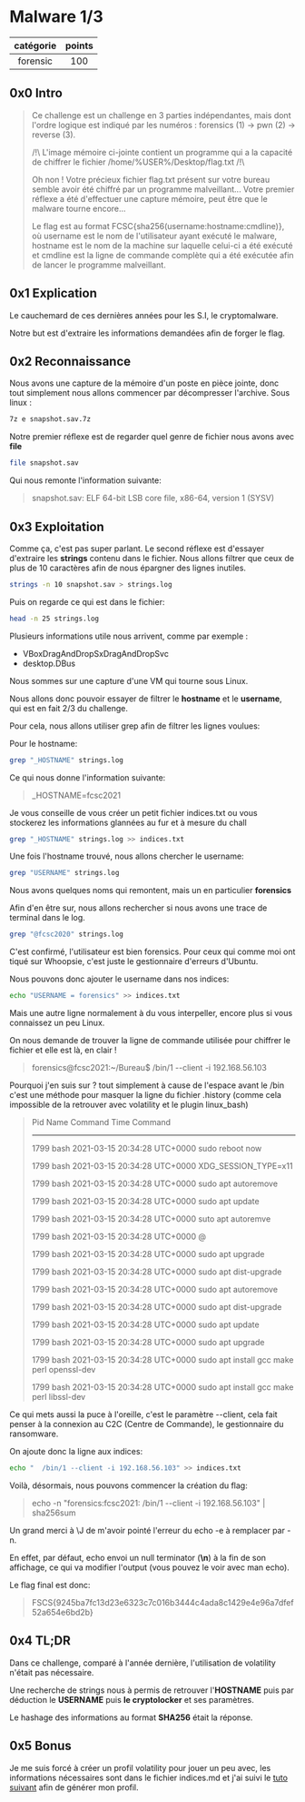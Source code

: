 # Malware 1/3

catégorie | points
:---: | :---:
forensic | 100

## 0x0 Intro

>Ce challenge est un challenge en 3 parties indépendantes, mais dont l'ordre logique est indiqué par les numéros : forensics (1) -> pwn (2) -> reverse (3).
>
>/!\ L'image mémoire ci-jointe contient un programme qui a la capacité de chiffrer le fichier /home/%USER%/Desktop/flag.txt /!\
>
>Oh non ! Votre précieux fichier flag.txt présent sur votre bureau semble avoir été chiffré par un programme malveillant... Votre premier réflexe a été d'effectuer une capture mémoire, peut être que le malware tourne encore...
>
>Le flag est au format FCSC{sha256(username:hostname:cmdline)}, où username est le nom de l'utilisateur ayant exécuté le malware, hostname est le nom de la machine sur laquelle celui-ci a été exécuté et cmdline est la ligne de commande complète qui a été exécutée afin de lancer le programme malveillant.

## 0x1 Explication

Le cauchemard de ces dernières années pour les S.I, le cryptomalware.

Notre but est d'extraire les informations demandées afin de forger le flag.

## 0x2 Reconnaissance

Nous avons une capture de la mémoire d'un poste en pièce jointe, donc tout 
simplement nous allons commencer par décompresser l'archive. Sous linux :

```bash
7z e snapshot.sav.7z
```

Notre premier réflexe est de regarder quel genre de fichier nous avons avec 
**file**

```bash
file snapshot.sav
```

Qui nous remonte l'information suivante:

>snapshot.sav: ELF 64-bit LSB core file, x86-64, version 1 (SYSV)

## 0x3 Exploitation

Comme ça, c'est pas super parlant. Le second réflexe est d'essayer d'extraire
les **strings** contenu dans le fichier. Nous allons filtrer que ceux de plus
de 10 caractères afin de nous épargner des lignes inutiles.

```bash
strings -n 10 snapshot.sav > strings.log
```

Puis on regarde ce qui est dans le fichier:

```bash
head -n 25 strings.log
```

Plusieurs informations utile nous arrivent, comme par exemple :

* VBoxDragAndDropSxDragAndDropSvc
* desktop.DBus

Nous sommes sur une capture d'une VM qui tourne sous Linux.

Nous allons donc pouvoir essayer de filtrer le  **hostname** et le **username**,
qui est en fait 2/3 du challenge.

Pour cela, nous allons utiliser grep afin de filtrer les lignes voulues:

Pour le hostname:

```bash
grep "_HOSTNAME" strings.log
```

Ce qui nous donne l'information suivante:

>_HOSTNAME=fcsc2021

Je vous conseille de vous créer un petit fichier indices.txt ou vous stockerez
les informations glannées au fur et à mesure du chall

```bash
grep "_HOSTNAME" strings.log >> indices.txt
```

Une fois l'hostname trouvé, nous allons chercher le username:

```bash
grep "USERNAME" strings.log
```

Nous avons quelques noms qui remontent, mais un en particulier **forensics**

Afin d'en être sur, nous allons rechercher si nous avons une trace de terminal
dans le log.

```bash
grep "@fcsc2020" strings.log
```

C'est confirmé, l'utilisateur est bien forensics. Pour ceux qui comme moi ont
tiqué sur Whoopsie, c'est juste le gestionnaire d'erreurs d'Ubuntu.

Nous pouvons donc ajouter le username dans nos indices:

```bash
echo "USERNAME = forensics" >> indices.txt
```
Mais une autre ligne normalement à du vous interpeller, encore plus si vous
connaissez un peu Linux.

On nous demande de trouver la ligne de commande utilisée pour chiffrer le fichier
et elle est là, en clair !

>forensics@fcsc2021:~/Bureau$  /bin/1 --client -i 192.168.56.103

Pourquoi j'en suis sur ? tout simplement à cause de l'espace avant le /bin
c'est une méthode pour masquer la ligne du fichier .history (comme cela impossible
de la retrouver avec volatility et le plugin linux_bash)

>Pid      Name                 Command Time                   Command
>
>-------- -------------------- ------------------------------ -------
>
>    1799 bash                 2021-03-15 20:34:28 UTC+0000   sudo reboot now
>
>    1799 bash                 2021-03-15 20:34:28 UTC+0000   XDG_SESSION_TYPE=x11
>
>    1799 bash                 2021-03-15 20:34:28 UTC+0000   sudo apt autoremove
>
>    1799 bash                 2021-03-15 20:34:28 UTC+0000   sudo apt update
>
>    1799 bash                 2021-03-15 20:34:28 UTC+0000   suto apt autoremve
>
>    1799 bash                 2021-03-15 20:34:28 UTC+0000   @
>
>    1799 bash                 2021-03-15 20:34:28 UTC+0000   sudo apt upgrade
>
>    1799 bash                 2021-03-15 20:34:28 UTC+0000   sudo apt dist-upgrade
>
>    1799 bash                 2021-03-15 20:34:28 UTC+0000   sudo apt autoremove
>
>    1799 bash                 2021-03-15 20:34:28 UTC+0000   sudo apt dist-upgrade
>
>    1799 bash                 2021-03-15 20:34:28 UTC+0000   sudo apt update
>
>    1799 bash                 2021-03-15 20:34:28 UTC+0000   sudo apt upgrade
>
>    1799 bash                 2021-03-15 20:34:28 UTC+0000   sudo apt install gcc make perl openssl-dev
>
>    1799 bash                 2021-03-15 20:34:28 UTC+0000   sudo apt install gcc make perl libssl-dev
>

Ce qui mets aussi la puce à l'oreille, c'est le paramètre --client, cela fait
penser à la connexion au C2C (Centre de Commande), le gestionnaire du ransomware.

On ajoute donc la ligne aux indices:

```bash
echo "  /bin/1 --client -i 192.168.56.103" >> indices.txt
```

Voilà, désormais, nous pouvons commencer la création du flag:

>echo -n "forensics:fcsc2021: /bin/1 --client -i 192.168.56.103" | sha256sum

Un grand merci à \J de m'avoir pointé l'erreur du echo -e à remplacer par -n.

En effet, par défaut, echo envoi un null terminator (**\n**) à la fin de son 
affichage, ce qui va modifier l'output (vous pouvez le voir avec man echo).

Le flag final est donc:

>FSCS{9245ba7fc13d23e6323c7c016b3444c4ada8c1429e4e96a7dfef52a654e6bd2b}

## 0x4 TL;DR

Dans ce challenge, comparé à l'année dernière, l'utilisation de volatility
n'était pas nécessaire.

Une recherche de strings nous à permis de retrouver l'**HOSTNAME** puis par
déduction le **USERNAME** puis **le cryptolocker** et ses paramètres.

Le hashage des informations au format **SHA256** était la réponse.

## 0x5 Bonus

Je me suis forcé à créer un profil volatility pour jouer un peu avec, les 
informations nécessaires sont dans le fichier indices.md et j'ai suivi le 
[tuto suivant](https://www.andreafortuna.org/2019/08/22/how-to-generate-a-volatility-profile-for-a-linux-system/)
afin de générer mon profil.
